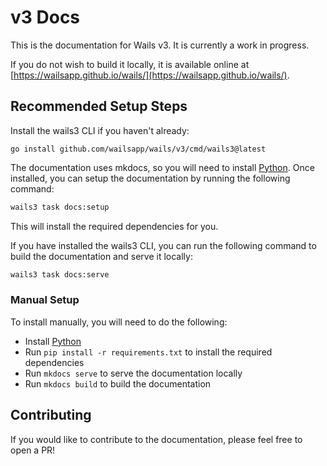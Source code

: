# v3 Docs

This is the documentation for Wails v3. It is currently a work in progress.

If you do not wish to build it locally, it is available online at [https://wailsapp.github.io/wails/](https://wailsapp.github.io/wails/).

## Recommended Setup Steps

Install the wails3 CLI if you haven't already:

```shell
go install github.com/wailsapp/wails/v3/cmd/wails3@latest
```

The documentation uses mkdocs, so you will need to install [Python](https://www.python.org/). Once installed, 
you can setup the documentation by running the following command:

```bash
wails3 task docs:setup
```

This will install the required dependencies for you. 

If you have installed the wails3 CLI, you can run the following command to build the documentation and serve it locally:

```bash
wails3 task docs:serve
```

### Manual Setup

To install manually, you will need to do the following:

  - Install [Python](https://www.python.org/)
  - Run `pip install -r requirements.txt` to install the required dependencies
  - Run `mkdocs serve` to serve the documentation locally
  - Run `mkdocs build` to build the documentation


## Contributing

If you would like to contribute to the documentation, please feel free to open a PR!

